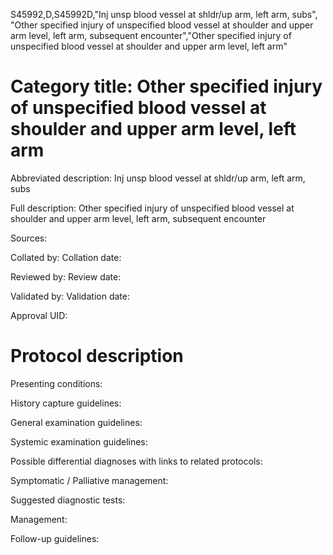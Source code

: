 S45992,D,S45992D,"Inj unsp blood vessel at shldr/up arm, left arm, subs", "Other specified injury of unspecified blood vessel at shoulder and upper arm level, left arm, subsequent encounter","Other specified injury of unspecified blood vessel at shoulder and upper arm level, left arm"
# Category title: Other specified injury of unspecified blood vessel at shoulder and upper arm level, left arm

Abbreviated description: Inj unsp blood vessel at shldr/up arm, left arm, subs

Full description: Other specified injury of unspecified blood vessel at shoulder and upper arm level, left arm, subsequent encounter

Sources:

Collated by:
Collation date:

Reviewed by:
Review date:

Validated by:
Validation date:

Approval UID:

# Protocol description

Presenting conditions:

History capture guidelines:

General examination guidelines:

Systemic examination guidelines:

Possible differential diagnoses with links to related protocols:

Symptomatic / Palliative management:

Suggested diagnostic tests:

Management:

Follow-up guidelines:

